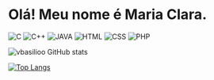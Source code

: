 # Olá! Meu nome é Maria Clara.

![C](https://img.shields.io/badge/C-00599C?style=for-the-badge&logo=c&logoColor=white) ![C++](https://img.shields.io/badge/C%2B%2B-00599C?style=for-the-badge&logo=c%2B%2B&logoColor=white) ![JAVA](https://img.shields.io/badge/Java-ED8B00?style=for-the-badge&logo=java&logoColor=white) ![HTML](https://img.shields.io/badge/HTML5-E34F26?style=for-the-badge&logo=html5&logoColor=white) ![CSS](https://img.shields.io/badge/CSS3-1572B6?style=for-the-badge&logo=css3&logoColor=white) ![PHP](https://img.shields.io/badge/PHP-777BB4?style=for-the-badge&logo=php&logoColor=white)

![vbasilioo GitHub stats](https://github-readme-stats.vercel.app/api?username=mariaclararcs&show_icons=true&theme=synthwave)

[![Top Langs](https://github-readme-stats.vercel.app/api/top-langs/?username=mariaclararcs&layout=compact)](https://github.com/anuraghazra/github-readme-stats)
